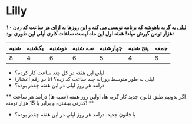 # Lilly
**لیلی یه گربه باهوشه که برنامه نویسی می کنه و این روزها به ازای هر ساعت کد زدن ۱۰ هزار تومن گیرش میاد!**
**هفته اول این ماه لیست ساعات کاری لیلی این طوری بود:**

| شنبه | یکشنبه | دوشنبه | سه شنبه | چهارشنبه | پنج شنبه | جمعه |
--------|--------|--------|--------|--------|--------|--------
|8|4|6|6|5|4|6|


* لیلی این هفته در کل چند ساعت کار کرده؟
* لیلی به طور متوسط روزانه چند ساعت کد زده؟ (تا دو رقم اعشار)
* درآمد هر روز لیلی در این هفته چقدر بوده؟

** اگر بدونیم طبق قانون جدید کار گربه ها، اولین روز هفته (شنبه ها) درآمد هر ساعت کدزنی بیشتره و برابر با 15 هزار تومنه! **
* با قانون جدید، درآمد هر روز لیلی در این هفته چقدر بوده؟
